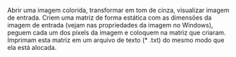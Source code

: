 Abrir uma imagem colorida, transformar em tom de cinza, visualizar imagem de entrada. Criem uma matriz de forma estática com as dimensões da imagem de entrada (vejam nas propriedades da imagem no Windows), peguem cada um dos pixels da imagem e coloquem na matriz que criaram. Imprimam esta matriz em um arquivo de texto (* .txt) do mesmo modo que ela está alocada.

